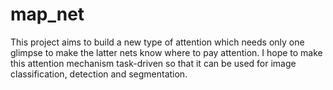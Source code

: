 # map_net
This project aims to build a new type of attention which needs only one glimpse to make the latter nets know where to pay attention. I hope to make this attention mechanism task-driven so that it can be used for image classification, detection and segmentation.

